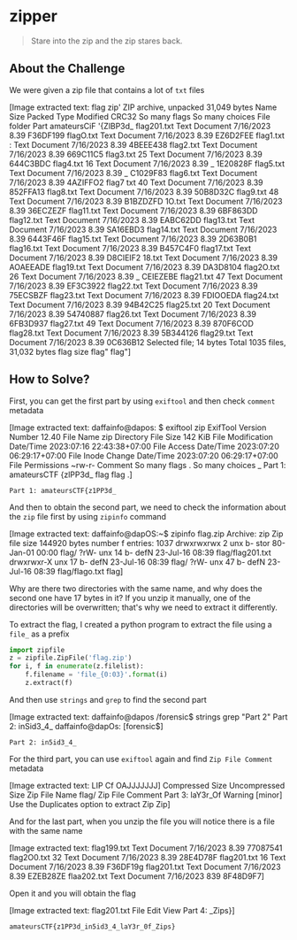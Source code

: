 # zipper
> Stare into the zip and the zip stares back.

## About the Challenge
We were given a zip file that contains a lot of `txt` files


[Image extracted text: flag zip'
ZIP archive, unpacked
31,049 bytes
Name
Size
Packed
Type
Modified
CRC32
So
many flags
So
many
choices
File folder
Part
amateursCiF
'{ZlBP3d_
flag201.txt
Text Document
7/16/2023 8.39
F36DF199
flagO.txt
Text Document
7/16/2023 8.39
EZ6D2FEE
flag1.txt
:
Text Document
7/16/2023 8.39
4BEEE438
flag2.txt
Text Document
7/16/2023 8.39
669C11C5
flag3.txt
25
Text Document
7/16/2023 8.39
644C3BDC
flag4.txt
16
Text Document
7/16/2023 8.39 _
1E20828F
flag5.txt
Text Document
7/16/2023 8.39 _
C1029F83
flag6.txt
Text Document
7/16/2023 8.39
4AZIFFO2
flag7 txt
40
Text Document
7/16/2023 8.39
852FFA13
flag8.txt
Text Document
7/16/2023 8.39
50B8D32C
flag9.txt
48
Text Document
7/16/2023 8.39
B1BZDZFD
1O.txt
Text Document
7/16/2023 8.39
36ECZEZF
flag11.txt
Text Document
7/16/2023 8.39
6BF863DD
flag12.txt
Text Document
7/16/2023 8.39
EABC62DD
flag13.txt
Text Document
7/16/2023 8.39
SA16EBD3
flag14.txt
Text Document
7/16/2023 8.39
6443F46F
flag15.txt
Text Document
7/16/2023 8.39
2D63B0B1
flag16.txt
Text Document
7/16/2023 8.39
B457C4F0
flag17.txt
Text Document
7/16/2023 8.39
D8CIEIF2
18.txt
Text Document
7/16/2023 8.39
AOAEEADE
flag19.txt
Text Document
7/16/2023 8.39
DA3D8104
flag2O.txt
26
Text Document
7/16/2023 8.39 _
CEIEZEBE
flag21.txt
47
Text Document
7/16/2023 8.39
EF3C3922
flag22.txt
Text Document
7/16/2023 8.39
75ECSBZF
flag23.txt
Text Document
7/16/2023 8.39
FDIOOEDA
flag24.txt
Text Document
7/16/2023 8.39
94B42C25
flag25.txt
20
Text Document
7/16/2023 8.39
54740887
flag26.txt
Text Document
7/16/2023 8.39
6FB3D937
flag27.txt
49
Text Document
7/16/2023 8.39
870F6COD
flag28.txt
Text Document
7/16/2023 8.39
5B344126
flag29.txt
Text Document
7/16/2023 8.39
0C636B12
Selected
file; 14 bytes
Total 1035 files, 31,032 bytes
flag
size
flag"
flag"]


## How to Solve?
First, you can get the first part by using `exiftool` and then check `comment` metadata


[Image extracted text: daffainfo@dapos:
$
exiftool
zip
ExifTool Version
Number
12.40
File
Name
zip
Directory
File
Size
142
KiB
File
Modification
Date/Time
2023:07:16 22:43:38+07:00
File Access
Date/Time
2023:07:20
06:29:17+07:00
File
Inode Change
Date/Time
2023:07:20 06:29:17+07:00
File
Permissions
~rw-r-
Comment
So
many flags .
So many choices _
Part
1:
amateursCTF {zlPP3d_
flag
flag .]


```
Part 1: amateursCTF{z1PP3d_
```

And then to obtain the second part, we need to check the information about the `zip` file first by using `zipinfo` command


[Image extracted text: daffainfo@dapOS:~$ zipinfo flag.zip
Archive:
zip
Zip file
size
144920 bytes
number f entries:
1037
drwxrwxrwx
2
unx
b-
stor 80-Jan-01
00:00 flag/
?rW-
unx
14 b-
defN 23-Jul-16
08:39 flag/flag201.txt
drwxrwxr-X
unx
17
b-
defN 23-Jul-16
08:39 flag/
?rW-
unx
47
b-
defN 23-Jul-16 08:39 flag/flago.txt
flag]


Why are there two directories with the same name, and why does the second one have 17 bytes in it? If you unzip it manually, one of the directories will be overwritten; that's why we need to extract it differently.

To extract the flag, I created a python program to extract the file using a `file_` as a prefix

```python
import zipfile
z = zipfile.ZipFile('flag.zip')
for i, f in enumerate(z.filelist):
    f.filename = 'file_{0:03}'.format(i)
    z.extract(f)
```

And then use `strings` and `grep` to find the second part


[Image extracted text: daffainfo@dapos
/forensic$ strings
grep
"Part
2"
Part
2:
inSid3_4_
daffainfo@dapOs:
[forensic$]


```
Part 2: in5id3_4_
```

For the third part, you can use `exiftool` again and find `Zip File Comment` metadata


[Image extracted text: LIP
Cf
OAJJJJJJJ]
Compressed
Size
Uncompressed
Size
Zip File
Name
flag/
Zip File Comment
Part
3:
laY3r_Of
Warning
[minor]
Use the Duplicates option
to extract
Zip
Zip]


And for the last part, when you unzip the file you will notice there is a file with the same name


[Image extracted text: flag199.txt
Text Document
7/16/2023 8.39
77087541
flag2O0.txt
32
Text Document
7/16/2023 8.39
28E4D78F
flag201.txt
16   Text Document
7/16/2023 8.39
F36DF19g
flag201.txt
Text Document
7/16/2023 8.39
EZEB28ZE
flaa202.txt
Text Document
7/16/2023 839
8F48D9F7]


Open it and you will obtain the flag


[Image extracted text: flag201.txt
File
Edit
View
Part
4:
_Zips}]


```
amateursCTF{z1PP3d_in5id3_4_laY3r_0f_Zips}
```